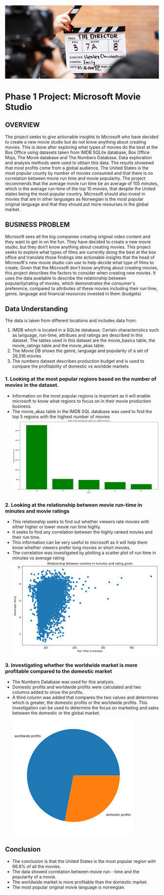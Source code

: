 ![title](director_shot.jpeg)
# Phase 1 Project: Microsoft Movie Studio
## OVERVIEW

The project seeks to give actionable insights to Microsoft who have decided to create a new movie studio but do not know anything about creating movies. This is done after exploring what types of movies do the best at the Box Office using datasets taken from IMDB SQLite database, Box Office Mojo, The Movie database and The Numbers Database.
Data exploration and analysis methods were used to obtain this data. The results showewd that most profits come from a global audience, The United States is the most popular county by number of movies consumed and that there is no correlation between movie run time and movie popularity. The project recommends that the average movie run time be an average of 105 minutes, which is the average run-time of the top 10 movies, that despite the United states being the most popular country, Microsoft should also invest in movies that are in other languages as Norwegian is the most popular original language and that they should put more resourses in the global market.
## BUSINESS PROBLEM

Microsoft sees all the big companies creating original video content and they want to get in on the fun. 
They have decided to create a new movie studio, but they don’t know anything about creating movies. 
This project seeks to explore what types of films are currently doing the best at the box office and translate those findings into actionable insights that the head of Microsoft's new movie studio can use to help decide what type of films to create.
Given that the Microsoft don't know anything about creating movies, this project describes the factors to consider when creating new movies. It uses the data available to describe the relationship between popularity/rating of movies, which demonstrates the consumer's preference, compared to attributes of these movies including their run time, genre, language and financial resources invested in them (budgets)
## Data Understanding

The data is taken from different locations and includes data from:
1. IMDB which is located in a SQLite database. Certain characteristics such as language, run-time, attribues and ratings are described in this dataset. The tables used in this dataset are the movie_basics table, the movie_ratings table and the movie_akas table. 
2. The Movie DB shows the genre, language and popularity of a set of 26,516 movies
3. The numbers dataset describes production budget and is used to compare the profitability of domestic vs worldide markets
### 1. Looking at the most popular regions based on the number of movies in the dataset.
* Information on the most popular regions is important as it will enable microsoft to know what regions to focus on in their movie production business.
* The movie_akas table in the IMDB SQL database was used to find the top 5 regions with the highest number of movies 
![popular_regions](https://github.com/Samuel-Kiio/Phase_1_Project_Microsoft_Movie_Studio/blob/main/Most_popular_regions.png)
### 2. Looking at the relationship between movie run-time in minutes and movie ratings
* This relationship seeks to find out whether viewers rate movies with either higher or lower movie run time highly.
* It seeks to find any correlation between the highly ranked movies and their run time.
* This information can be very useful to microsoft as it will help them know whether viewers prefer long movies or short movies.
* The correlation was investigated by plotting a scatter plot of run time in minutes vs average rating
![run_time](https://github.com/Samuel-Kiio/Phase_1_Project_Microsoft_Movie_Studio/blob/main/Relationship_Between_runtime_in_minutes_and_rating-given.png)
### 3. Investigating whether the worldwide market is more profitable compared to the domestic market
* The Numbers Database was used for this analysis.
* Domestic profits and worldwide profits were calculated and two columns added to show the profits.
* A third column was added that compares the two values and determines which is greater, the domestic profits or the worldwide profits.
This investigation can be used to determine the focus on marketing and sales between the domestic or the global market.
![profits](https://github.com/Samuel-Kiio/Phase_1_Project_Microsoft_Movie_Studio/blob/main/pie_chart.png)
## Conclusion
* The conclusion is that the United States is the most popular region with 66.8% of all the movies.
* The data showed correlation between movie run - time and the popularity of a movie.
* The worldwide market is more profitable than the domestic market.
* The most popular original movie language is norwegian.
